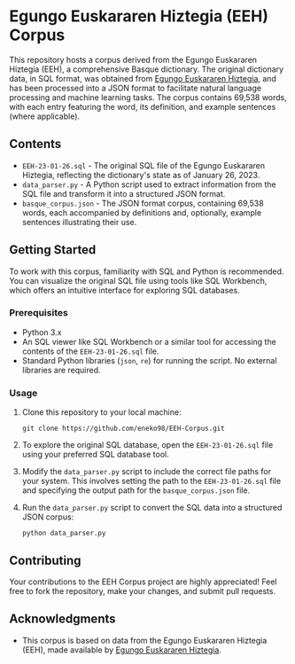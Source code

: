 # Egungo Euskararen Hiztegia (EEH) Corpus

This repository hosts a corpus derived from the Egungo Euskararen Hiztegia (EEH), a comprehensive Basque dictionary. The original dictionary data, in SQL format, was obtained from [Egungo Euskararen Hiztegia](https://www.ehu.eus/eeh/), and has been processed into a JSON format to facilitate natural language processing and machine learning tasks. The corpus contains 69,538 words, with each entry featuring the word, its definition, and example sentences (where applicable).

## Contents

- `EEH-23-01-26.sql` - The original SQL file of the Egungo Euskararen Hiztegia, reflecting the dictionary's state as of January 26, 2023.
- `data_parser.py` - A Python script used to extract information from the SQL file and transform it into a structured JSON format.
- `basque_corpus.json` - The JSON format corpus, containing 69,538 words, each accompanied by definitions and, optionally, example sentences illustrating their use.

## Getting Started

To work with this corpus, familiarity with SQL and Python is recommended. You can visualize the original SQL file using tools like SQL Workbench, which offers an intuitive interface for exploring SQL databases.

### Prerequisites

- Python 3.x
- An SQL viewer like SQL Workbench or a similar tool for accessing the contents of the `EEH-23-01-26.sql` file.
- Standard Python libraries (`json`, `re`) for running the script. No external libraries are required.

### Usage

1. Clone this repository to your local machine:
    ```
    git clone https://github.com/eneko98/EEH-Corpus.git
    ```

2. To explore the original SQL database, open the `EEH-23-01-26.sql` file using your preferred SQL database tool.
3. Modify the `data_parser.py` script to include the correct file paths for your system. This involves setting the path to the `EEH-23-01-26.sql` file and specifying the output path for the `basque_corpus.json` file.
4. Run the `data_parser.py` script to convert the SQL data into a structured JSON corpus:
    ```
    python data_parser.py
    ```


## Contributing

Your contributions to the EEH Corpus project are highly appreciated! Feel free to fork the repository, make your changes, and submit pull requests.

## Acknowledgments

- This corpus is based on data from the Egungo Euskararen Hiztegia (EEH), made available by [Egungo Euskararen Hiztegia](https://www.ehu.eus/eeh/).

